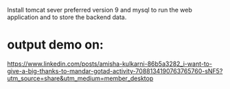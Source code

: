 Install tomcat sever preferred version 9 and mysql to run the web application and to store the backend data.
# output demo on:
https://www.linkedin.com/posts/amisha-kulkarni-86b5a3282_i-want-to-give-a-big-thanks-to-mandar-gotad-activity-7088134190763765760-sNF5?utm_source=share&utm_medium=member_desktop
